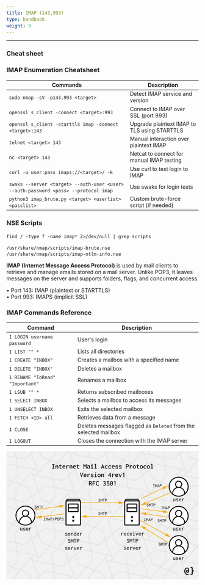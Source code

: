 ```yaml
---
title: IMAP (143,993)
type: handbook
weight: 9
---
```

---

### Cheat sheet

### IMAP Enumeration Cheatsheet

| Commands                                                                                                              | Description                                                    |
|-----------------------------------------------------------------------------------------------------------------------|----------------------------------------------------------------|
| `sudo nmap -sV -p143,993 <target>`                                                                                   | Detect IMAP service and version                                |
| `openssl s_client -connect <target>:993`                                                                             | Connect to IMAP over SSL (port 993)                            |
| `openssl s_client -starttls imap -connect <target>:143`                                                              | Upgrade plaintext IMAP to TLS using STARTTLS                   |
| `telnet <target> 143`                                                                                                | Manual interaction over plaintext IMAP                         |
| `nc <target> 143`                                                                                                    | Netcat to connect for manual IMAP testing                      |
| `curl -u user:pass imaps://<target>/ -k`                                                                             | Use curl to test login to IMAP                                 |
| `swaks --server <target> --auth-user <user> --auth-password <pass> --protocol imap`                                 | Use swaks for login tests                                      |
| `python3 imap_brute.py <target> <userlist> <passlist>`                                                               | Custom brute-force script (if needed)                          |

### NSE Scripts

`find / -type f -name imap* 2>/dev/null | grep scripts`

```/usr/share/nmap/scripts/imap-capabilities.nse  
/usr/share/nmap/scripts/imap-brute.nse  
/usr/share/nmap/scripts/imap-ntlm-info.nse
```

**IMAP (Internet Message Access Protocol)** is used by mail clients to retrieve and manage emails stored on a mail server. Unlike POP3, it leaves messages on the server and 
supports folders, flags, and concurrent access.

• Port 143: IMAP (plaintext or STARTTLS)<br>
• Port 993: IMAPS (implicit SSL)

### IMAP Commands Reference

| Command                                      | Description                                                                                           |
|----------------------------------------------|-------------------------------------------------------------------------------------------------------|
| `1 LOGIN username password`                  | User's login                                                                                          |
| `1 LIST "" *`                                | Lists all directories                                                                                 |
| `1 CREATE "INBOX"`                           | Creates a mailbox with a specified name                                                               |
| `1 DELETE "INBOX"`                           | Deletes a mailbox                                                                                     |
| `1 RENAME "ToRead" "Important"`              | Renames a mailbox                                                                                     |
| `1 LSUB "" *`                                | Returns subscribed mailboxes                                                                          |
| `1 SELECT INBOX`                             | Selects a mailbox to access its messages                                                              |
| `1 UNSELECT INBOX`                           | Exits the selected mailbox                                                                            |
| `1 FETCH <ID> all`                           | Retrieves data from a message                                                                         |
| `1 CLOSE`                                    | Deletes messages flagged as `Deleted` from the selected mailbox                                       |
| `1 LOGOUT`                                   | Closes the connection with the IMAP server                                                            |


![IMAP](imap.png)

